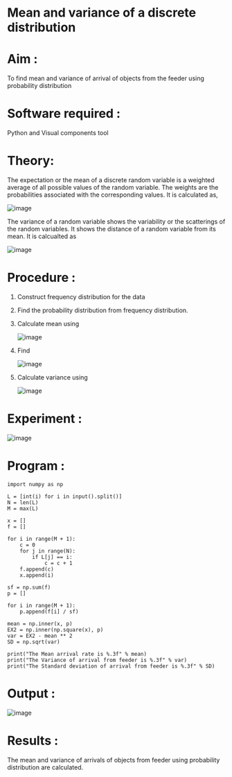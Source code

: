 #  Mean and variance of a discrete  distribution


# Aim : 

To find mean and variance of arrival of objects from the feeder using probability distribution


# Software required :  

Python and Visual components tool

# Theory:

The expectation or the mean of a discrete random variable is a weighted average of all possible
values of the random variable. The weights are the probabilities associated with the corresponding values. 
It is calculated as,

![image](https://user-images.githubusercontent.com/103921593/192938463-e34177f4-f188-48a0-bda2-8f6d1d660ed2.png)

The variance of a random variable shows the variability or the scatterings of the random variables.
It shows the distance of a random variable from its mean. It is calcualted as

![image](https://user-images.githubusercontent.com/103921593/192938695-99fedc01-34d5-4d36-84df-5880e766ed0c.png)


# Procedure :

1. Construct frequency distribution for the data

2. Find the  probability distribution from frequency distribution.

3. Calculate mean using 
   
   ![image](https://user-images.githubusercontent.com/103921593/192940431-03b81777-c54d-4286-b4f4-82dfe7666b4c.png)

4. Find  
   
      ![image](https://user-images.githubusercontent.com/103921593/192940255-2d9dd746-6875-4a6d-877b-6da6cdb96ab1.png)

5.  Calculate variance using 
  
      ![image](https://user-images.githubusercontent.com/103921593/192942852-913550a9-fabe-4a55-b956-0487b18bbd97.png)


# Experiment :

![image](https://user-images.githubusercontent.com/103921593/229993174-5b67e57e-3e01-4ac4-9f83-410a932b22bf.png)

# Program :
```
import numpy as np

L = [int(i) for i in input().split()]
N = len(L)
M = max(L)

x = []
f = []

for i in range(M + 1):
    c = 0
    for j in range(N):
        if L[j] == i:
            c = c + 1
    f.append(c)
    x.append(i)

sf = np.sum(f)
p = []

for i in range(M + 1):
    p.append(f[i] / sf)

mean = np.inner(x, p)
EX2 = np.inner(np.square(x), p)
var = EX2 - mean ** 2
SD = np.sqrt(var)

print("The Mean arrival rate is %.3f" % mean)
print("The Variance of arrival from feeder is %.3f" % var)
print("The Standard deviation of arrival from feeder is %.3f" % SD)

```


# Output : 
![image](https://github.com/user-attachments/assets/b3cf117f-a2e6-486a-8be3-6d0d78b579d1)


# Results :
The mean and variance of arrivals of objects from feeder using probability distribution are calculated.

